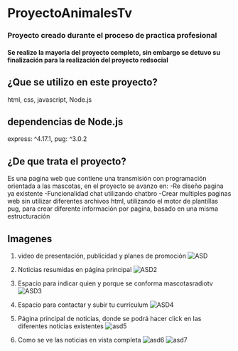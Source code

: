 # ProyectoAnimalesTv
### Proyecto creado durante el proceso de practica profesional
#### Se realizo la mayoria del proyecto completo, sin embargo se detuvo su finalización para la realización del proyecto redsocial
## **¿Que se utilizo en este proyecto?**

html, css, javascript, Node.js

## dependencias de Node.js

express: ^4.17.1,
pug: ^3.0.2

## ¿De que trata el proyecto?

Es una pagina web que contiene una transmisión con programación orientada a las mascotas, en el proyecto se avanzo en:
-Re diseño pagina ya existente
-Funcionalidad chat utilizando chatbro
-Crear multiples paginas web sin utilizar diferentes archivos html, utilizando el motor de plantillas pug, para crear diferente información por pagina, 
basado en una misma estructuración

## Imagenes

1)	video de presentación, publicidad y planes de promoción
![ASD](https://user-images.githubusercontent.com/71986954/165015693-cbef0428-9b45-4987-8424-ee39a626a8d3.PNG)

2)	Noticias resumidas en página principal
![ASD2](https://user-images.githubusercontent.com/71986954/165015697-67751bc8-0643-462c-9f49-86cc7751157d.PNG)

3)	Espacio para indicar quien y porque se conforma mascotasradiotv
![ASD3](https://user-images.githubusercontent.com/71986954/165015700-6faa9c63-3615-43dc-9a06-a31d4ce6a58a.PNG)

4)	Espacio para contactar y subir tu currículum
![ASD4](https://user-images.githubusercontent.com/71986954/165015703-b87eaa65-1d66-416b-bb6f-8dcc005ff76c.PNG)

5)	Página principal de noticias, donde se podrá hacer click en las diferentes noticias existentes
![asd5](https://user-images.githubusercontent.com/71986954/165015705-384bfb4c-8413-4cca-a9c9-ec84fbaa766e.PNG)

6)	Como se ve las noticias en vista completa
![asd6](https://user-images.githubusercontent.com/71986954/165015710-798017cf-4576-4ef6-b349-97c1818e03de.PNG)
![asd7](https://user-images.githubusercontent.com/71986954/165015714-0584352c-7df0-4e54-bc95-1bcbaff57954.PNG)
